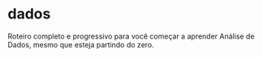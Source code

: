 # dados
Roteiro completo e progressivo para você começar a aprender Análise de Dados, mesmo que esteja partindo do zero.
